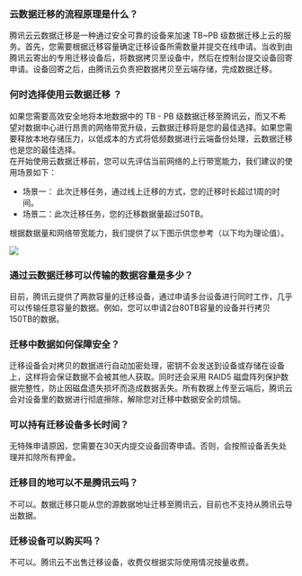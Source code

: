 


### 云数据迁移的流程原理是什么？

腾讯云云数据迁移是一种通过安全可靠的设备来加速 TB~PB 级数据迁移上云的服务。首先，您需要根据迁移容量确定迁移设备所需数量并提交在线申请。当收到由腾讯云寄出的专用迁移设备后，将数据拷贝至设备中，然后在控制台提交设备回寄申请。设备回寄之后，由腾讯云负责把数据拷贝至云端存储，完成数据迁移。


### 何时选择使用云数据迁移 ？

如果您需要高效安全地将本地数据中的 TB - PB 级数据迁移至腾讯云，而又不希望对数据中心进行昂贵的网络带宽升级，云数据迁移将是您的最佳选择。如果您需要释放本地存储压力，以低成本的方式将低频数据进行云端备份处理，云数据迁移也是您的最佳选择。  
在开始使用云数据迁移前，您可以先评估当前网络的上行带宽能力，我们建议的使用场景如下：  
- 场景一： 此次迁移任务，通过线上迁移的方式，您的迁移时长超过1周的时间。
- 场景二：此次迁移任务，您的迁移数据量超过50TB。

根据数据量和网络带宽能力，我们提供了以下图示供您参考（以下均为理论值）。

![](https://main.qcloudimg.com/raw/1af32e4c8eaf3b26d7390831a47e2cb9.png)


### 通过云数据迁移可以传输的数据容量是多少？

目前，腾讯云提供了两款容量的迁移设备，通过申请多台设备进行同时工作，几乎可以传输任意容量的数据。例如，您可以申请2台80TB容量的设备并行拷贝150TB的数据。


### 迁移中数据如何保障安全？

迁移设备会对拷贝的数据进行自动加密处理，密钥不会发送到设备或存储在设备上，这样将会保证数据不会被其他人获取。同时还会采用  RAID5 磁盘阵列保护数据完整性，防止因磁盘遗失损坏而造成数据丢失。所有数据上传至云端后，腾讯云会对设备里的数据进行彻底擦除，解除您对迁移中数据安全的烦恼。



### 可以持有迁移设备多长时间？

无特殊申请原因，您需要在30天内提交设备回寄申请。否则，会按照设备丢失处理并扣除所有押金。


### 迁移目的地可以不是腾讯云吗？

不可以。数据迁移只能从您的源数据地址迁移至腾讯云，目前也不支持从腾讯云导出数据。


### 迁移设备可以购买吗？

不可以。腾讯云不出售迁移设备，收费仅根据实际使用情况按量收费。



